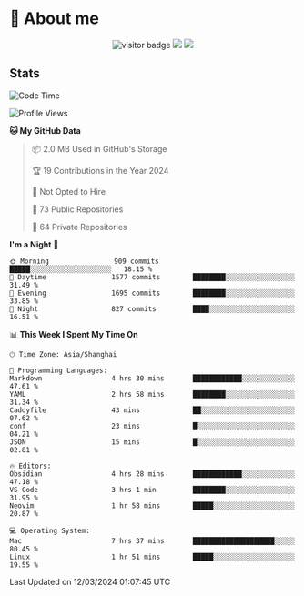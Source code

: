 <!-- ![](https://youpai.roccoshi.top/img/20200804214216.png) -->

# 🧐 About me
 
<p align="center">
<img src="https://visitor-badge.laobi.icu/badge?page_id=Lincest.Lincest&title=hits" alt="visitor badge"/>
<a href="mailto:imroccoshi@gmail.com"><img src="https://img.shields.io/badge/gmail-imroccoshi%40gmail.com-red"></a>
<a href="https://blog.roccoshi.top"><img src="https://img.shields.io/badge/blog-roccoshi-green"></a>
</p>

## Stats

<!--START_SECTION:waka-->
![Code Time](http://img.shields.io/badge/Code%20Time-1%2C005%20hrs%2047%20mins-blue)

![Profile Views](http://img.shields.io/badge/Profile%20Views-0-blue)

**🐱 My GitHub Data** 

> 📦 2.0 MB Used in GitHub's Storage 
 > 
> 🏆 19 Contributions in the Year 2024
 > 
> 🚫 Not Opted to Hire
 > 
> 📜 73 Public Repositories 
 > 
> 🔑 64 Private Repositories 
 > 
**I'm a Night 🦉** 

```text
🌞 Morning                909 commits         █████░░░░░░░░░░░░░░░░░░░░   18.15 % 
🌆 Daytime                1577 commits        ████████░░░░░░░░░░░░░░░░░   31.49 % 
🌃 Evening                1695 commits        ████████░░░░░░░░░░░░░░░░░   33.85 % 
🌙 Night                  827 commits         ████░░░░░░░░░░░░░░░░░░░░░   16.51 % 
```


📊 **This Week I Spent My Time On** 

```text
🕑︎ Time Zone: Asia/Shanghai

💬 Programming Languages: 
Markdown                 4 hrs 30 mins       ████████████░░░░░░░░░░░░░   47.61 % 
YAML                     2 hrs 58 mins       ████████░░░░░░░░░░░░░░░░░   31.34 % 
Caddyfile                43 mins             ██░░░░░░░░░░░░░░░░░░░░░░░   07.62 % 
conf                     23 mins             █░░░░░░░░░░░░░░░░░░░░░░░░   04.21 % 
JSON                     15 mins             █░░░░░░░░░░░░░░░░░░░░░░░░   02.81 % 

🔥 Editors: 
Obsidian                 4 hrs 28 mins       ████████████░░░░░░░░░░░░░   47.18 % 
VS Code                  3 hrs 1 min         ████████░░░░░░░░░░░░░░░░░   31.95 % 
Neovim                   1 hr 58 mins        █████░░░░░░░░░░░░░░░░░░░░   20.87 % 

💻 Operating System: 
Mac                      7 hrs 37 mins       ████████████████████░░░░░   80.45 % 
Linux                    1 hr 51 mins        █████░░░░░░░░░░░░░░░░░░░░   19.55 % 
```


 Last Updated on 12/03/2024 01:07:45 UTC
<!--END_SECTION:waka-->


